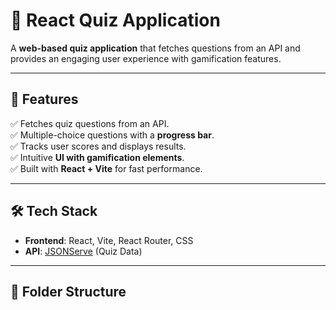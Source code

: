 # 🎯 React Quiz Application  

A **web-based quiz application** that fetches questions from an API and provides an engaging user experience with gamification features.

---

## 🚀 Features  
✅ Fetches quiz questions from an API.  
✅ Multiple-choice questions with a **progress bar**.  
✅ Tracks user scores and displays results.  
✅ Intuitive **UI with gamification elements**.  
✅ Built with **React + Vite** for fast performance.  

---

## 🛠️ Tech Stack  
- **Frontend**: React, Vite, React Router, CSS  
- **API**: [JSONServe](https://api.jsonserve.com/Uw5CrX) (Quiz Data)  

---

## 📂 Folder Structure  

